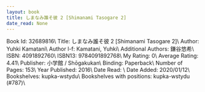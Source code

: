 ```yaml
---
layout: book
title: しまなみ誰そ彼 2 [Shimanami Tasogare 2]
date_read: None
---
```


Book Id: 32689816\ 
Title: しまなみ誰そ彼 2 [Shimanami Tasogare 2]\ 
Author: Yuhki Kamatani\ 
Author l-f: Kamatani, Yuhki\ 
Additional Authors: 鎌谷悠希\ 
ISBN: 4091892760\ 
ISBN13: 9784091892768\ 
My Rating: 0\ 
Average Rating: 4.41\ 
Publisher: 小学館 / Shōgakukan\ 
Binding: Paperback\ 
Number of Pages: 153\ 
Year Published: 2016\ 
Date Read: \ 
Date Added: 2020/01/12\ 
Bookshelves: kupka-wstydu\ 
Bookshelves with positions: kupka-wstydu (#787)\ 

